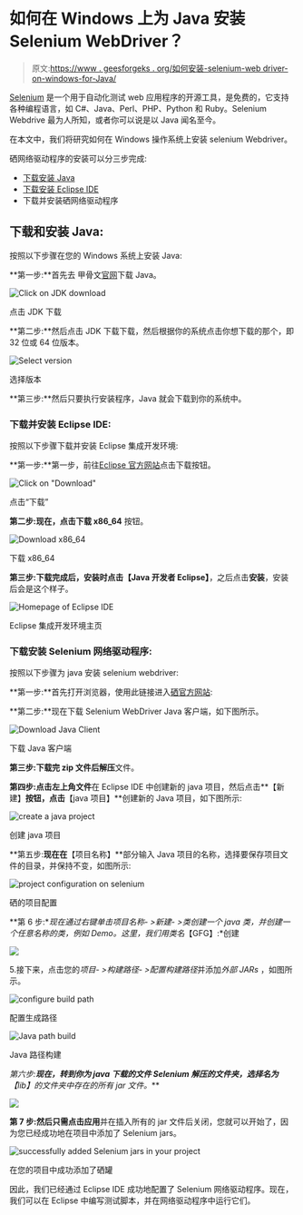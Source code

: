 # 如何在 Windows 上为 Java 安装 Selenium WebDriver？

> 原文:[https://www . geesforgeks . org/如何安装-selenium-web driver-on-windows-for-Java/](https://www.geeksforgeeks.org/how-to-install-selenium-webdriver-on-windows-for-java/)

[Selenium](https://www.geeksforgeeks.org/selenium-python-tutorial/) 是一个用于自动化测试 web 应用程序的开源工具，是免费的，它支持各种编程语言，如 C#、Java、Perl、PHP、Python 和 Ruby。Selenium Webdrive 最为人所知，或者你可以说是以 Java 闻名至今。

在本文中，我们将研究如何在 Windows 操作系统上安装 selenium Webdriver。

硒网络驱动程序的安装可以分三步完成:

*   [下载安装 Java](https://www.geeksforgeeks.org/how-to-download-and-install-java-for-64-bit-machine/)
*   [下载安装 Eclipse IDE](https://www.geeksforgeeks.org/how-to-download-and-install-eclipse-on-windows/)
*   下载并安装硒网络驱动程序

## 下载和安装 Java:

按照以下步骤在您的 Windows 系统上安装 Java:

**第一步:**首先去 [](https://www.oracle.com/java/technologies/javase-downloads.html) 甲骨文[官网](https://www.oracle.com/java/technologies/javase-downloads.html)下载 Java。

![Click on JDK download](img/077bcecc356f47b24e591129eecfc483.png)

点击 JDK 下载

**第二步:**然后点击 JDK 下载下载，然后根据你的系统点击你想下载的那个，即 32 位或 64 位版本。

![Select version](img/5d60f238ee683e98fa9e1b5933ab2f95.png)

选择版本

**第三步:**然后只要执行安装程序，Java 就会下载到你的系统中。

### **下载并安装 Eclipse IDE:**

按照以下步骤下载并安装 Eclipse 集成开发环境:

**第一步:**第一步，前往[Eclipse 官方网站](https://www.eclipse.org/)点击下载按钮。

![Click on "Download"](img/7df63d08318c0cc960f18b0e5654adca.png)

点击“下载”

**第二步:**现在，点击**下载 x86_64** 按钮。

![Download x86_64](img/0da279855c2de95e6961ae2301531098.png)

下载 x86_64

**第三步:**下载完成后，安装时点击**【Java 开发者 Eclipse】**，之后点击**安装**，安装后会是这个样子。

![Homepage of Eclipse IDE](img/cf6a150f61c3230c74b1a439bc0d8d52.png)

Eclipse 集成开发环境主页

### **下载安装 Selenium 网络驱动程序:**

按照以下步骤为 java 安装 selenium webdriver:

**第一步:**首先打开浏览器，使用此链接进入[硒官方网站](https://www.selenium.dev/downloads/):

**第二步:**现在下载 Selenium WebDriver Java 客户端，如下图所示。

![Download Java Client](img/8600e08ca5734b78c83494ada3db4997.png)

下载 Java 客户端

**第三步:**下载完 zip 文件后**解压**文件。

**第四步:**点击左上角**文件**在 Eclipse IDE 中创建新的 java 项目，然后点击**【新建】**按钮，点击**【java 项目】**创建新的 Java 项目，如下图所示:

![create a java project](img/448dd8e03580732380d97783bbb7b3f8.png)

创建 java 项目

**第五步:**现在在**【项目名称】**部分输入 Java 项目的名称，选择要保存项目文件的目录，并保持不变，如图所示:

![project configuration on selenium](img/1d7ddb058de2903d2668dcfffe857542.png)

硒的项目配置

**第 6 步:**现在通过右键单击*项目名称- >新建- >类*创建一个 java 类，并创建一个任意名称的类，例如 Demo。这里，我们用类名*【GFG】:*创建

![](img/b02db405c462cf13eb1f281eb57feb45.png)

5.接下来，点击您的*项目- >构建路径- >配置构建路径*并添加*外部 JARs* ，如图所示。

![configure build path](img/bd42defbbe99dacd36bc14e7b04cb772.png)

配置生成路径

![Java path build](img/9473338cea6b6000ea4781e7cdead2c3.png)

Java 路径构建

**第六步:**现在，转到你为 java 下载的文件 Selenium 解压的文件夹，选择名为***【lib】的文件夹中存在的所有 jar 文件。***

![](img/61da2f39d1d2ae644638d5d0aa2f113d.png)

**第 7 步:**然后只需点击**应用**并在插入所有的 jar 文件后关闭，您就可以开始了，因为您已经成功地在项目中添加了 Selenium jars。

![ successfully added Selenium jars in your project](img/263d7edc3ef082dc256ca9b7fb968b20.png)

在您的项目中成功添加了硒罐

因此，我们已经通过 Eclipse IDE 成功地配置了 Selenium 网络驱动程序。现在，我们可以在 Eclipse 中编写测试脚本，并在网络驱动程序中运行它们。